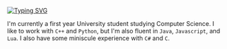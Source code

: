 [![Typing SVG](https://readme-typing-svg.demolab.com?font=Fira+Code&pause=1000&color=0EF71F&random=false&width=435&lines=Hello,Hello)](https://git.io/typing-svg)

I'm currently a first year University student studying Computer Science. I like to work with `C++` and `Python`, but I'm also fluent in `Java`, `Javascript`, and `Lua`. I also have some miniscule experience with `C#` and `C`.
